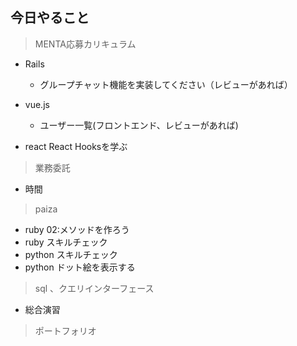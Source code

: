 ## 今日やること

> MENTA応募カリキュラム
- Rails
  - グループチャット機能を実装してください（レビューがあれば）

- vue.js
  - ユーザー一覧(フロントエンド、レビューがあれば)
  
- react
React Hooksを学ぶ

> 業務委託
- 時間


> paiza
- ruby 02:メソッドを作ろう
- ruby スキルチェック
- python スキルチェック
- python ドット絵を表示する


> sql 、クエリインターフェース
- 総合演習

> ポートフォリオ
